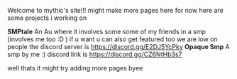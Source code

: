 Welcome to mythic's site!!!
might make more pages here for now here are some projects i working on 

<b>SMPtale</b>
An Au where it involves some some of my friends in a smp (involves me too :D ) if u want u can also get 
featured too we are low on people the discord server is https://discord.gg/E2DJ5YcPky
<b>Opaque Smp</b>
A smp by me :) discord link is https://discord.gg/CZ6NtHb3s7
  
well thats it might try adding more pages byee
